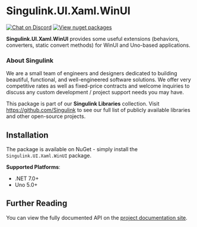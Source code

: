 # Singulink.UI.Xaml.WinUI

[![Chat on Discord](https://img.shields.io/discord/906246067773923490)](https://discord.gg/EkQhJFsBu6)
[![View nuget packages](https://img.shields.io/nuget/v/Singulink.UI.Xaml.WinUI.svg)](https://www.nuget.org/packages/Singulink.UI.Xaml.WinUI/)

**Singulink.UI.Xaml.WinUI** provides some useful extensions (behaviors, converters, static convert methods) for WinUI and Uno-based applications.

### About Singulink

We are a small team of engineers and designers dedicated to building beautiful, functional, and well-engineered software solutions. We offer very competitive rates as well as fixed-price contracts and welcome inquiries to discuss any custom development / project support needs you may have.

This package is part of our **Singulink Libraries** collection. Visit https://github.com/Singulink to see our full list of publicly available libraries and other open-source projects.

## Installation

The package is available on NuGet - simply install the `Singulink.UI.Xaml.WinUI` package.

**Supported Platforms**:
- .NET 7.0+
- Uno 5.0+

## Further Reading

You can view the fully documented API on the [project documentation site](https://www.singulink.com/Docs/Singulink.UI.Xaml.WinUI/index.html).
